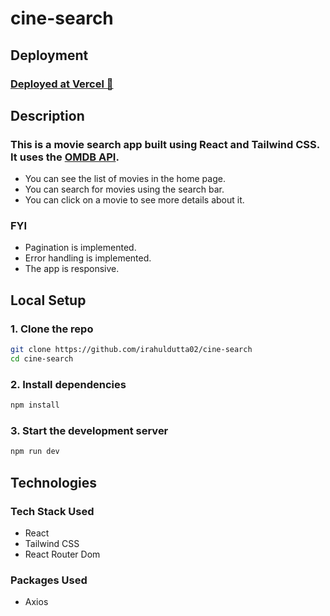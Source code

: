 # cine-search

## Deployment

### [Deployed at Vercel 🔗](https://cine-search-three.vercel.app/)

## Description

### This is a movie search app built using React and Tailwind CSS. It uses the [OMDB API](https://omdbapi.com/).

- You can see the list of movies in the home page.
- You can search for movies using the search bar.
- You can click on a movie to see more details about it.

### FYI

- Pagination is implemented.
- Error handling is implemented.
- The app is responsive.

## Local Setup

### 1. Clone the repo

```bash
git clone https://github.com/irahuldutta02/cine-search
cd cine-search
```

### 2. Install dependencies

```bash
npm install
```

### 3. Start the development server

```bash
npm run dev
```

## Technologies

### Tech Stack Used

- React
- Tailwind CSS
- React Router Dom

### Packages Used

- Axios
